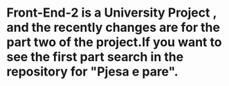 # Front-End-2 is a University Project , and the recently changes are for the part two of the project.If you want to see the first part search in the repository for "Pjesa e pare".
